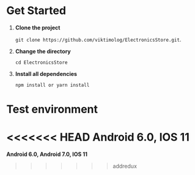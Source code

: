 # Get Started

1. **Clone the project**

    `git clone https://github.com/viktimolog/ElectronicsStore.git`.

2. **Change the directory**

    `cd ElectronicsStore`

3. **Install all dependencies**

    `npm install or yarn install`

# Test environment
<<<<<<< HEAD
**Android 6.0, IOS 11**
=======
**Android 6.0, Android 7.0, IOS 11**
>>>>>>> addredux
